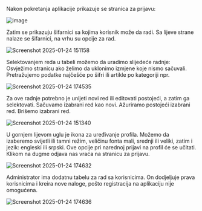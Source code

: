 Nakon pokretanja aplikacije prikazuje se stranica za prijavu:

![image](https://github.com/user-attachments/assets/76f7126f-7593-4423-8340-1bbe21f1b469)

Zatim se prikazuju šifarnici sa kojima korisnik može da radi. Sa lijeve strane nalaze se šifarnici, na vrhu su opcije za rad.

![Screenshot 2025-01-24 151158](https://github.com/user-attachments/assets/ea5072f7-2ac8-4db9-86fc-70076ea6641c)

Selektovanjem reda u tabeli možemo da uradimo slijedeće radnje:
Osvježimo stranicu ako želimo da uklonimo izmjene koje nismo sačuvali.
Pretražujemo podatke najčešće po šifri ili artikle po kategoriji npr.

![Screenshot 2025-01-24 174535](https://github.com/user-attachments/assets/fb729fbb-1278-4089-8cda-f7922f1bd3ce)

Za ove radnje potrebno je unijeti novi red ili editovati postojeći, a zatim ga selektovati.
Sačuvamo izabrani red kao novi.
Ažuriramo postojeći izabrani red.
Brišemo izabrani red.

![Screenshot 2025-01-24 151340](https://github.com/user-attachments/assets/b8f1cbb1-5972-4054-a4a9-a6428a462aee)


U gornjem lijevom uglu je ikona za uređivanje profila. Možemo da izaberemo svijetli ili tamni režim, veličinu fonta mali, srednji ili veliki, zatim i jezik: engleski ili srpski. Ove opcije pri narednoj prijavi na profil će se učitati.
Klikom na dugme odjava nas vraća na stranicu za prijavu.

![Screenshot 2025-01-24 174632](https://github.com/user-attachments/assets/f63a3db5-e06a-42e0-bd69-2d78cf13d814)

Administrator ima dodatnu tabelu za rad sa korisnicima. On dodjeljuje prava korisnicima i kreira nove naloge, pošto registracija na aplikaciju nije omogućena.

 ![Screenshot 2025-01-24 174636](https://github.com/user-attachments/assets/21973d16-f7a2-4200-afba-01cac5863dff)
